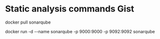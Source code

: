 # Static analysis commands Gist

docker pull sonarqube

docker run -d --name sonarqube -p 9000:9000 -p 9092:9092 sonarqube
